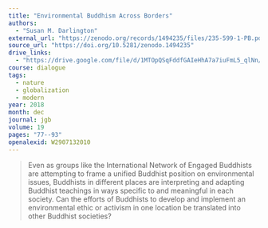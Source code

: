 ```yaml
---
title: "Environmental Buddhism Across Borders"
authors:
  - "Susan M. Darlington"
external_url: "https://zenodo.org/records/1494235/files/235-599-1-PB.pdf"
source_url: "https://doi.org/10.5281/zenodo.1494235"
drive_links:
  - "https://drive.google.com/file/d/1MTOpQSqFddfGAIeHhA7a7iuFmL5_qlNn/view?usp=drivesdk"
course: dialogue
tags:
  - nature
  - globalization
  - modern
year: 2018
month: dec
journal: jgb
volume: 19
pages: "77--93"
openalexid: W2907132010
---
```


> Even as groups like the International Network of Engaged Buddhists are attempting to frame a unified Buddhist position on environmental issues, Buddhists in different places are interpreting and adapting Buddhist teachings in ways specific to and meaningful in each society.
> Can the efforts of Buddhists to develop and implement an environmental ethic or activism in one location be translated into other Buddhist societies?

